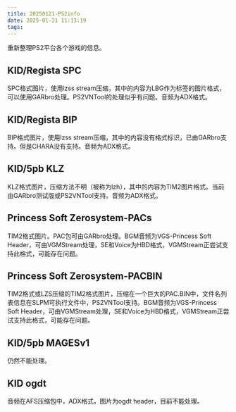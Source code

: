 ```yaml
---
title: 20250121-PS2info
date: 2025-01-21 11:13:19
tags:
---
```

重新整理PS2平台各个游戏的信息。
## KID/Regista SPC
SPC格式图片，使用lzss stream压缩，其中的内容为LBG作为标签的图片格式，可以使用GARbro处理。PS2VNTool的处理似乎有问题。音频为ADX格式。  
## KID/Regista BIP
BIP格式图片，使用lzss stream压缩，其中的内容没有格式标识，已由GARbro支持。但是CHARA没有支持。音频为ADX格式。  
## KID/5pb KLZ
KLZ格式图片，压缩方法不明（被称为lzh），其中的内容为TIM2图片格式。当前由GARbro测试版或PS2VNTool支持。音频为ADX格式。  
## Princess Soft Zerosystem-PACs
TIM2格式图片。PAC包可由GARbro处理。BGM音频为VGS-Princess Soft Header，可由VGMStream处理，SE和Voice为HBD格式，VGMStream正尝试支持此格式，可能存在问题。  
## Princess Soft Zerosystem-PACBIN
TIM2格式或LZS压缩的TIM2格式图片，压缩在一个巨大的PAC.BIN中，文件名列表信息在SLPM可执行文件中，PS2VNTool支持。BGM音频为VGS-Princess Soft Header，可由VGMStream处理，SE和Voice为HBD格式，VGMStream正尝试支持此格式，可能存在问题。  
## KID/5pb MAGESv1
仍然不能处理。  
## KID ogdt
音频在AFS压缩包中，ADX格式，图片为ogdt header，目前不能处理。
